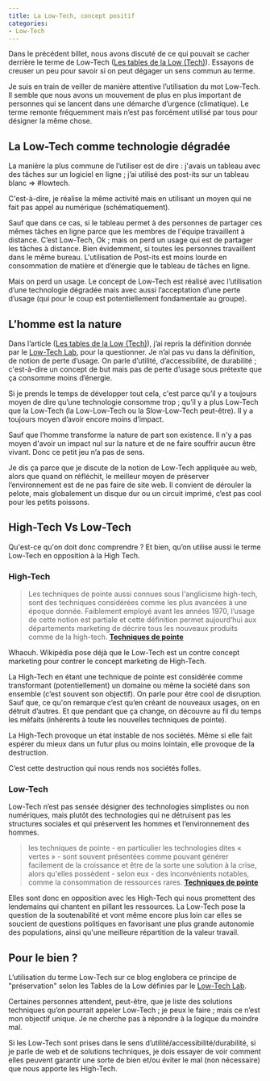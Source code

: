 ```yaml
---
title: La Low-Tech, concept positif
categories:
- Low-Tech
---
```


Dans le précédent billet, nous avons discuté de ce qui pouvait se cacher derrière le terme de Low-Tech ([Les tables de la Low (Tech)](2019/06/24/table-low-tech/)). Essayons de creuser un peu pour savoir si on peut dégager un sens commun au terme.

Je suis en train de veiller de manière attentive l’utilisation du mot Low-Tech. Il semble que nous avons un mouvement de plus en plus important de personnes qui se lancent dans une démarche d’urgence (climatique). Le terme remonte fréquemment mais n’est pas forcément utilisé par tous pour désigner la même chose.

## La Low-Tech comme technologie dégradée

La manière la plus commune de l’utiliser est de dire : j'avais un tableau avec des tâches sur un logiciel en ligne ; j’ai utilisé des post-its sur un tableau blanc => #lowtech.

C'est-à-dire, je réalise la même activité mais en utilisant un moyen qui ne fait pas appel au numérique (schématiquement).

Sauf que dans ce cas, si le tableau permet à des personnes de partager ces mêmes tâches en ligne parce que les membres de l'équipe travaillent à distance. C’est Low-Tech, Ok ; mais on perd un usage qui est de partager les tâches à distance. Bien évidemment, si toutes les personnes travaillent dans le même bureau. L'utilisation de Post-its est moins lourde en consommation de matière et d’énergie que le tableau de tâches en ligne.

Mais on perd un usage. Le concept de Low-Tech est réalisé avec l’utilisation d’une technologie dégradée mais avec aussi l’acceptation d’une perte d’usage (qui pour le coup est potentiellement fondamentale au groupe).

## L’homme est la nature

Dans l’article ([Les tables de la Low (Tech)](2019/06/24/table-low-tech/)), j’ai repris la définition donnée par le [Low-Tech Lab](https://lowtechlab.org), pour la questionner. Je n’ai pas vu dans la définition, de notion de perte d’usage. On parle d’utilité, d’accessibilité, de durabilité ; c'est-à-dire un concept de but mais pas de perte d’usage sous prétexte que ça consomme moins d’énergie.

Si je prends le temps de développer tout cela, c'est parce qu’il y a toujours moyen de dire qu’une technologie consomme trop ; qu’il y a plus Low-Tech que la Low-Tech (la Low-Low-Tech ou la Slow-Low-Tech peut-être). Il y a toujours moyen d’avoir encore moins d’impact.

Sauf que l’homme transforme la nature de part son existence. Il n'y a pas moyen d'avoir un impact nul sur la nature et de ne faire souffrir aucun être vivant. Donc ce petit jeu n’a pas de sens.

Je dis ça parce que je discute de la notion de Low-Tech appliquée au web, alors que quand on réfléchit, le meilleur moyen de préserver l’environnement est de ne pas faire de site web. Il convient de dérouler la pelote, mais globalement un disque dur ou un circuit imprimé, c’est pas cool pour les petits poissons.

## High-Tech Vs Low-Tech

Qu'est-ce qu'on doit donc comprendre ? Et bien, qu’on utilise aussi le terme Low-Tech en opposition à la High Tech.

### High-Tech

> Les techniques de pointe aussi connues sous l'anglicisme high-tech, sont des techniques considérées comme les plus avancées à une époque donnée. Faiblement employé avant les années 1970, l’usage de cette notion est partiale et cette définition permet aujourd‘hui aux départements marketing de décrire tous les nouveaux produits comme de la high-tech.
> **[Techniques de pointe](https://fr.wikipedia.org/wiki/Techniques_de_pointe)**

Whaouh. Wikipédia pose déjà que le Low-Tech est un contre concept marketing pour contrer le concept marketing de High-Tech.

La High-Tech en étant une technique de pointe est considérée comme transformant (potentiellement) un domaine ou même la société dans son ensemble (c’est souvent son objectif). On parle pour être cool de disruption. Sauf que, ce qu'on remarque c‘est qu’en créant de nouveaux usages, on en détruit d’autres. Et que pendant que ça change, on découvre au fil du temps les méfaits (inhérents à toute les nouvelles techniques de pointe).

La High-Tech provoque un état instable de nos sociétés. Même si elle fait espérer du mieux dans un futur plus ou moins lointain, elle provoque de la destruction.

C‘est cette destruction qui nous rends nos sociétés folles.

### Low-Tech

Low-Tech n’est pas sensée désigner des technologies simplistes ou non numériques, mais plutôt des technologies qui ne détruisent pas les structures sociales et qui préservent les hommes et l’environnement des hommes.

> les techniques de pointe - en particulier les technologies dites « vertes » - sont souvent présentées comme pouvant générer facilement de la croissance et être de la sorte une solution à la crise, alors qu'elles possèdent - selon eux - des inconvénients notables, comme la consommation de ressources rares.
> **[Techniques de pointe](https://fr.wikipedia.org/wiki/Techniques_de_pointe)**

Elles sont donc en opposition avec les High-Tech qui nous promettent des lendemains qui chantent en pillant les ressources. La Low-Tech pose la question de la soutenabilité et vont même encore plus loin car elles se soucient de questions politiques en favorisant une plus grande autonomie des populations, ainsi qu'une meilleure répartition de la valeur travail.

## Pour le bien ?

L’utilisation du terme Low-Tech sur ce blog englobera ce principe de "préservation" selon les Tables de la Low définies par le [Low-Tech Lab](https://lowtechlab.org).

Certaines personnes attendent, peut-être, que je liste des solutions techniques qu’on pourrait appeler Low-Tech ; je peux le faire ; mais ce n’est mon objectif unique. Je ne cherche pas à répondre à la logique du moindre mal.

Si les Low-Tech sont prises dans le sens d’utilité/accessibilité/durabilité, si je parle de web et de solutions techniques, je dois essayer de voir comment elles peuvent garantir une sorte de bien et/ou éviter le mal (non nécessaire) que nous apporte les High-Tech.
